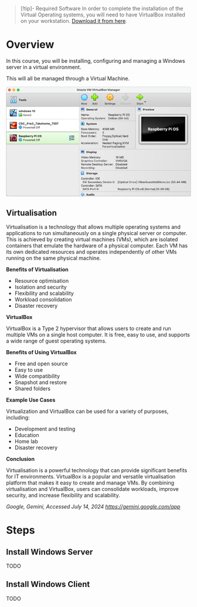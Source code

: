 > [!tip]- Required Software
> In order to complete the installation of the Virtual Operating systems, you will need to have VirtualBox installed on your workstation. 
> [Download it from here](https://www.virtualbox.org/wiki/Downloads).

# Overview
In this course, you will be installing, configuring and managing a Windows server in a virtual environment.

This will all be managed through a Virtual Machine.

![softwareVirtualbox](Cyber/2%20-%20Network%20Administration%20and%20Security/Projects/BACTA/_images/softwareVirtualbox.png)

## Virtualisation
Virtualisation is a technology that allows multiple operating systems and applications to run simultaneously on a single physical server or computer. This is achieved by creating virtual machines (VMs), which are isolated containers that emulate the hardware of a physical computer. Each VM has its own dedicated resources and operates independently of other VMs running on the same physical machine.

**Benefits of Virtualisation**

- Resource optimisation
- Isolation and security
- Flexibility and scalability
- Workload consolidation
- Disaster recovery

**VirtualBox**

VirtualBox is a Type 2 hypervisor that allows users to create and run multiple VMs on a single host computer. It is free, easy to use, and supports a wide range of guest operating systems.

**Benefits of Using VirtualBox**

- Free and open source
- Easy to use
- Wide compatibility
- Snapshot and restore
- Shared folders

**Example Use Cases**

Virtualization and VirtualBox can be used for a variety of purposes, including:

- Development and testing
- Education
- Home lab
- Disaster recovery

**Conclusion**

Virtualisation is a powerful technology that can provide significant benefits for IT environments. VirtualBox is a popular and versatile virtualisation platform that makes it easy to create and manage VMs. By combining virtualisation and VirtualBox, users can consolidate workloads, improve security, and increase flexibility and scalability.

*Google, Gemini, Accessed July 14, 2024 https://gemini.google.com/app*







# Steps

## Install Windows Server

TODO

## Install Windows Client

TODO

